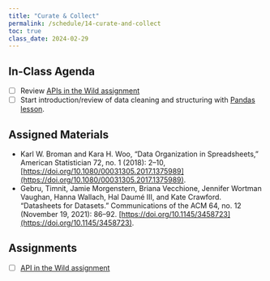 ```yaml
---
title: "Curate & Collect"
permalink: /schedule/14-curate-and-collect
toc: true
class_date: 2024-02-29
---
```


## In-Class Agenda

- [ ] Review [APIs in the Wild assignment]({{site.baseurl}}/materials/creating-curating-humanities-data/06-getting-data-apis#apis-in-the-wild-assignment)
- [ ] Start introduction/review of data cleaning and structuring with [Pandas lesson]({{site.baseurl}}/materials/creating-curating-humanities-data/07-intro-notebooks).

## Assigned Materials

- Karl W. Broman and Kara H. Woo, “Data Organization in Spreadsheets,” American Statistician 72, no. 1 (2018): 2–10, [https://doi.org/10.1080/00031305.2017.1375989](https://doi.org/10.1080/00031305.2017.1375989).
- Gebru, Timnit, Jamie Morgenstern, Briana Vecchione, Jennifer Wortman Vaughan, Hanna Wallach, Hal Daumé III, and Kate Crawford. “Datasheets for Datasets.” Communications of the ACM 64, no. 12 (November 19, 2021): 86–92. [https://doi.org/10.1145/3458723](https://doi.org/10.1145/3458723). 

## Assignments

- [ ] [API in the Wild assignment]({{site.baseurl}}/materials/creating-curating-humanities-data/06-getting-data-apis#apis-in-the-wild-assignment) 


